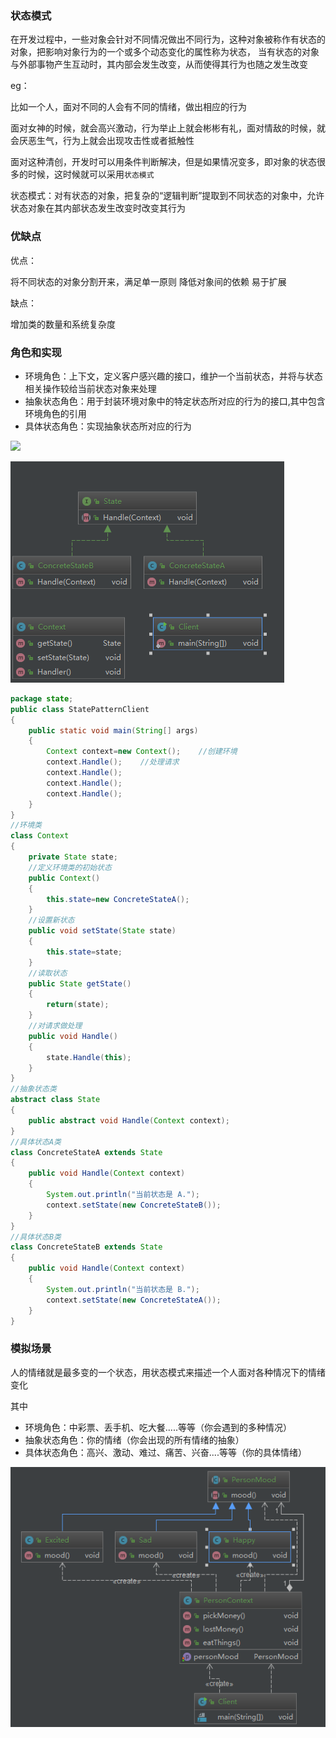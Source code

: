 ### 状态模式

在开发过程中，一些对象会针对不同情况做出不同行为，这种对象被称作有状态的对象，把影响对象行为的一个或多个动态变化的属性称为状态，
当有状态的对象与外部事物产生互动时，其内部会发生改变，从而使得其行为也随之发生改变

eg：

比如一个人，面对不同的人会有不同的情绪，做出相应的行为

面对女神的时候，就会高兴激动，行为举止上就会彬彬有礼，面对情敌的时候，就会厌恶生气，行为上就会出现攻击性或者抵触性

面对这种清创，开发时可以用条件判断解决，但是如果情况变多，即对象的状态很多的时候，这时候就可以采用`状态模式`



状态模式：对有状态的对象，把复杂的“逻辑判断”提取到不同状态的对象中，允许状态对象在其内部状态发生改变时改变其行为

### 优缺点

优点：

将不同状态的对象分割开来，满足单一原则
降低对象间的依赖
易于扩展

缺点：

增加类的数量和系统复杂度


### 角色和实现

- 环境角色：上下文，定义客户感兴趣的接口，维护一个当前状态，并将与状态相关操作较给当前状态对象来处理
- 抽象状态角色：用于封装环境对象中的特定状态所对应的行为的接口,其中包含环境角色的引用
- 具体状态角色：实现抽象状态所对应的行为


![](http://c.biancheng.net/uploads/allimg/181116/3-1Q11615412U55.gif)

![](https://raw.githubusercontent.com/larscheng/myImg/master/blogImg/DesignPatterns/20190716151523.png)
```java
package state;
public class StatePatternClient
{
    public static void main(String[] args)
    {       
        Context context=new Context();    //创建环境       
        context.Handle();    //处理请求
        context.Handle();
        context.Handle();
        context.Handle();
    }
}
//环境类
class Context
{
    private State state;
    //定义环境类的初始状态
    public Context()
    {
        this.state=new ConcreteStateA();
    }
    //设置新状态
    public void setState(State state)
    {
        this.state=state;
    }
    //读取状态
    public State getState()
    {
        return(state);
    }
    //对请求做处理
    public void Handle()
    {
        state.Handle(this);
    }
}
//抽象状态类
abstract class State
{
    public abstract void Handle(Context context);
}
//具体状态A类
class ConcreteStateA extends State
{
    public void Handle(Context context)
    {
        System.out.println("当前状态是 A.");
        context.setState(new ConcreteStateB());
    }
}
//具体状态B类
class ConcreteStateB extends State
{
    public void Handle(Context context)
    {
        System.out.println("当前状态是 B.");
        context.setState(new ConcreteStateA());
    }
}
```


### 模拟场景

人的情绪就是最多变的一个状态，用状态模式来描述一个人面对各种情况下的情绪变化


其中

- 环境角色：中彩票、丢手机、吃大餐.....等等（你会遇到的多种情况）
- 抽象状态角色：你的情绪（你会出现的所有情绪的抽象）
- 具体状态角色：高兴、激动、难过、痛苦、兴奋....等等（你的具体情绪）

![](https://raw.githubusercontent.com/larscheng/myImg/master/blogImg/DesignPatterns/20190716151403.png)

